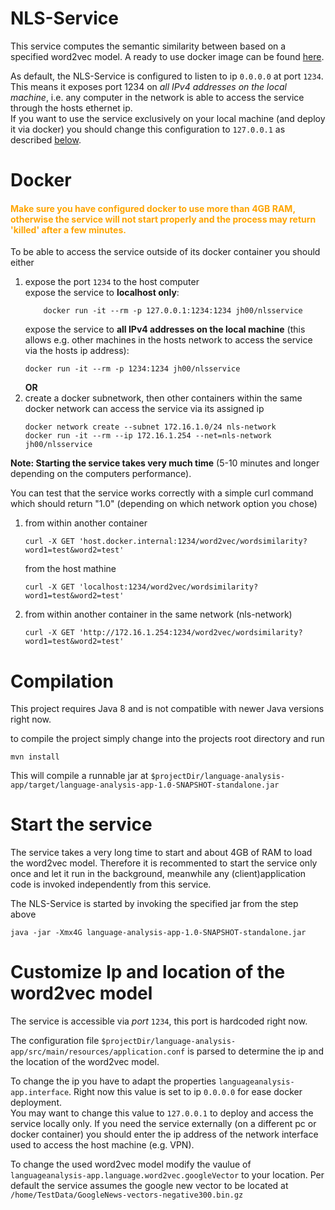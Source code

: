 
# NLS-Service

This service computes the semantic similarity between based on a specified word2vec model.
A ready to use docker image can be found [here](https://hub.docker.com/r/jh00/nlsservice).

As default, the NLS-Service is configured to listen to ip `0.0.0.0` at port `1234`.
This means it exposes port 1234 on *all IPv4 addresses on the local machine*, i.e. any computer in the network is able to access the service through the hosts ethernet ip.  
If you want to use the service exclusively on your local machine (and deploy it via docker) you should change this configuration to `127.0.0.1` as described [below](#Customize-Ip-and-location-of-the-word2vec-model).


# Docker

#### <font color=orange>Make sure you have configured docker to use more than 4GB RAM, otherwise the service will not start properly and the process may return 'killed' after a few minutes.</font>


To be able to access the service outside of its docker container you should either  
1. expose the port `1234` to the host computer  
	expose the service to **localhost only**:
	```
		docker run -it --rm -p 127.0.0.1:1234:1234 jh00/nlsservice
	```
	expose the service to **all IPv4 addresses on the local machine** (this allows e.g. other machines in the hosts network to access the service via the hosts ip address):
	```
	docker run -it --rm -p 1234:1234 jh00/nlsservice
	```
	__OR__  
2. create a docker subnetwork, then other containers within the same docker network can access the service via its assigned ip
	```
	docker network create --subnet 172.16.1.0/24 nls-network
	docker run -it --rm --ip 172.16.1.254 --net=nls-network jh00/nlsservice
	```

**Note:  Starting the service takes very much time**  (5-10 minutes and longer depending on the computers performance).


You can test that the service works correctly with a simple curl command which should return "1.0" (depending on which network option you chose)  
1. from within another container
	```
	curl -X GET 'host.docker.internal:1234/word2vec/wordsimilarity?word1=test&word2=test'
	```
	from the host mathine
	```
	curl -X GET 'localhost:1234/word2vec/wordsimilarity?word1=test&word2=test'
	```
	
2.	from within another container in the same network (nls-network)
	```
	curl -X GET 'http://172.16.1.254:1234/word2vec/wordsimilarity?word1=test&word2=test'
	```



# Compilation

This project requires Java 8 and is not compatible with newer Java versions right now.

to compile the project simply change into the projects root directory and run
```
mvn install
```

This will compile a runnable jar at `$projectDir/language-analysis-app/target/language-analysis-app-1.0-SNAPSHOT-standalone.jar`

# Start the service
The service takes a very long time to start and about 4GB of RAM to load the word2vec model.
Therefore it is recommented to start the service only once and let it run in the background, meanwhile any (client)application code is invoked independently from this service.

The NLS-Service is started by invoking the specified jar from the step above
```
java -jar -Xmx4G language-analysis-app-1.0-SNAPSHOT-standalone.jar
```

# Customize Ip and location of the word2vec model

The service is accessible via *port* `1234`, this port is hardcoded right now.

The configuration file `$projectDir/language-analysis-app/src/main/resources/application.conf` is parsed to determine the ip and the location of the word2vec model.

To change the ip you have to adapt the properties `languageanalysis-app.interface`. 
Right now this value is set to ip `0.0.0.0` for ease docker deployment.  
You may want to change this value to `127.0.0.1` to deploy and access the service locally only.
If you need the service externally (on a different pc or docker container) you should enter the ip address of the network interface used to access the host machine (e.g. VPN).

To change the used word2vec model modify the vaulue of `languageanalysis-app.language.word2vec.googleVector` to your location. Per default the service assumes the google new vector to be located at `/home/TestData/GoogleNews-vectors-negative300.bin.gz`
